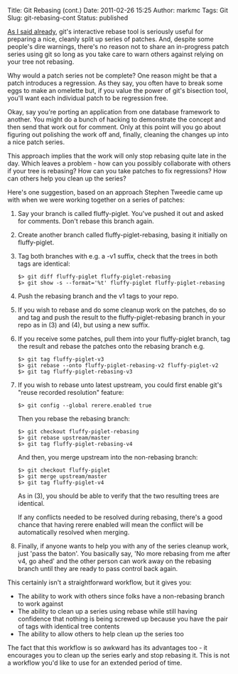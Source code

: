 Title: Git Rebasing (cont.)
Date: 2011-02-26 15:25
Author: markmc
Tags: Git
Slug: git-rebasing-cont
Status: published

[As I said
already](http://blogs.gnome.org/markmc/2011/02/23/git-rebasing/), git's
interactive rebase tool is seriously useful for preparing a nice,
cleanly split up series of patches. And, despite some people's dire
warnings, there's no reason not to share an in-progress patch series
using git so long as you take care to warn others against relying on
your tree not rebasing.

Why would a patch series not be complete? One reason might be that a
patch introduces a regression. As they say, you often have to break some
eggs to make an omelette but, if you value the power of git's bisection
tool, you'll want each individual patch to be regression free.

Okay, say you're porting an application from one database framework to
another. You might do a bunch of hacking to demonstrate the concept and
then send that work out for comment. Only at this point will you go
about figuring out polishing the work off and, finally, cleaning the
changes up into a nice patch series.

This approach implies that the work will only stop rebasing quite late
in the day. Which leaves a problem - how can you possibly collaborate
with others if your tree is rebasing? How can you take patches to fix
regressions? How can others help you clean up the series?

Here's one suggestion, based on an approach Stephen Tweedie came up with
when we were working together on a series of patches:

1.  Say your branch is called fluffy-piglet. You've pushed it out and
    asked for comments. Don't rebase this branch again.
2.  Create another branch called fluffy-piglet-rebasing, basing it
    initially on fluffy-piglet.
3.  Tag both branches with e.g. a -v1 suffix, check that the trees in
    both tags are identical:

        $> git diff fluffy-piglet fluffy-piglet-rebasing
        $> git show -s --format='%t' fluffy-piglet fluffy-piglet-rebasing

4.  Push the rebasing branch and the v1 tags to your repo.
5.  If you wish to rebase and do some cleanup work on the patches, do so
    and tag and push the result to the fluffy-piglet-rebasing branch in
    your repo as in (3) and (4), but using a new suffix.
6.  If you receive some patches, pull them into your fluffy-piglet
    branch, tag the result and rebase the patches onto the rebasing
    branch e.g.

        $> git tag fluffy-piglet-v3
        $> git rebase --onto fluffy-piglet-rebasing-v2 fluffy-piglet-v2
        $> git tag fluffy-piglet-rebasing-v3

7.  If you wish to rebase unto latest upstream, you could first enable
    git's "reuse recorded resolution" feature:

        $> git config --global rerere.enabled true

    Then you rebase the rebasing branch:

        $> git checkout fluffy-piglet-rebasing
        $> git rebase upstream/master
        $> git tag fluffy-piglet-rebasing-v4

    And then, you merge upstream into the non-rebasing branch:

        $> git checkout fluffy-piglet
        $> git merge upstream/master
        $> git tag fluffy-piglet-v4

    As in (3), you should be able to verify that the two resulting trees
    are identical.

    <p>
    If any conflicts needed to be resolved during rebasing, there's a
    good chance that having rerere enabled will mean the conflict will
    be automatically resolved when merging.

8.  Finally, if anyone wants to help you with any of the series cleanup
    work, just 'pass the baton'. You basically say, 'No more rebasing
    from me after v4, go ahed' and the other person can work away on the
    rebasing branch until they are ready to pass control back again.

This certainly isn't a straightforward workflow, but it gives you:

-   The ability to work with others since folks have a non-rebasing
    branch to work against
-   The ability to clean up a series using rebase while still having
    confidence that nothing is being screwed up because you have the
    pair of tags with identical tree contents
-   The ability to allow others to help clean up the series too

The fact that this workflow is so awkward has its advantages too - it
encourages you to clean up the series early and stop rebasing it. This
is not a workflow you'd like to use for an extended period of time.
